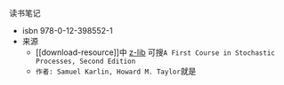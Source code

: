 读书笔记
- isbn 978-0-12-398552-1
- 来源
  - [[download-resource]]中 [z-lib](https://search.zhelper.net/?[{%22name%22:%22zlib.app%22,%22url%22:%22https://api.zlib.app%22,%22type%22:%22full%22,%22sensitive%22:false,%22detail%22:false,%22download%22:%22https://d.zlib.app/download/%22}]) 可搜`A First Course in Stochastic Processes, Second Edition`
  - `作者: Samuel Karlin, Howard M. Taylor`就是
